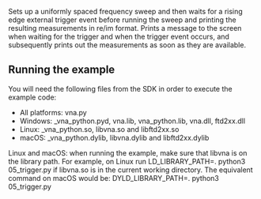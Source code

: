 Sets up a uniformly spaced frequency sweep and then waits for a rising
edge external trigger event before running the sweep and printing the
resulting measurements in re/im format.
Prints a message to the screen when waiting for the trigger and when
the trigger event occurs, and subsequently prints out the measurements
as soon as they are available.

Running the example
--------------------
You will need the following files from the SDK in order to execute the example code:
* All platforms: vna.py
* Windows: _vna_python.pyd, vna.lib, vna_python.lib, vna.dll, ftd2xx.dll
* Linux: _vna_python.so, libvna.so and libftd2xx.so
* macOS: _vna_python.dylib, libvna.dylib and libftd2xx.dylib

Linux and macOS: when running the example, make sure that libvna is on the library path. For example, on Linux run
LD_LIBRARY_PATH=. python3 05_trigger.py
if libvna.so is in the current working directory. The equivalent command on macOS would be:
DYLD_LIBRARY_PATH=. python3 05_trigger.py
